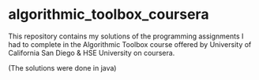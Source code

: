 # algorithmic_toolbox_coursera

This repository contains my solutions of the programming assignments I had to complete in the Algorithmic Toolbox course offered by University of California San Diego & HSE University on coursera. 

(The solutions were done in java)
